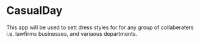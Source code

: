 # CasualDay
This app will be used to sett dress styles for for any group of collaberaters i.e. lawfirms businesses, and variaous departments.
